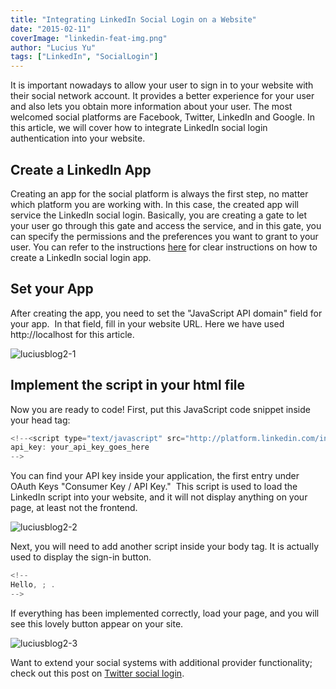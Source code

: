 ```yaml
---
title: "Integrating LinkedIn Social Login on a Website"
date: "2015-02-11"
coverImage: "linkedin-feat-img.png"
author: "Lucius Yu"
tags: ["LinkedIn", "SocialLogin"]
---
```


It is important nowadays to allow your user to sign in to your website with their social network account. It provides a better experience for your user and also lets you obtain more information about your user. The most welcomed social platforms are Facebook, Twitter, LinkedIn and Google. In this article, we will cover how to integrate LinkedIn social login authentication into your website.

<h2> Create a LinkedIn App </h2>

Creating an app for the social platform is always the first step, no matter which platform you are working with. In this case, the created app will service the LinkedIn social login. Basically, you are creating a gate to let your user go through this gate and access the service, and in this gate, you can specify the permissions and the preferences you want to grant to your user. You can refer to the instructions [here](https://www.loginradius.com/docs/api/v2/admin-console/social-provider/app-reviews/linkedin-app-review/) for clear instructions on how to create a LinkedIn social login app.

<h2> Set your App </h2>

After creating the app, you need to set the "JavaScript API domain" field for your app.  In that field, fill in your website URL. Here we have used http://localhost for this article.

![luciusblog2-1](luciusblog2-1.png)

<h2>Implement the script in your html file</h2>

Now you are ready to code! First, put this JavaScript code snippet inside your head tag:

```js
<!--<script type="text/javascript" src="http://platform.linkedin.com/in.js">
api_key: your_api_key_goes_here
-->
```

You can find your API key inside your application, the first entry under OAuth Keys "Consumer Key / API Key."  This script is used to load the LinkedIn script into your website, and it will not display anything on your page, at least not the frontend.

![luciusblog2-2](luciusblog2-2.png)

Next, you will need to add another script inside your body tag. It is actually used to display the sign-in button.

```js
<!--
Hello, ; .
-->
```

If everything has been implemented correctly, load your page, and you will see this lovely button appear on your site.

![luciusblog2-3](luciusblog2-3.png)

Want to extend your social systems with additional provider functionality; check out this post on [Twitter social login](https://www.loginradius.com/blog/async/integrating-twitter-social-login/ "Integrating Twitter Social Login").
